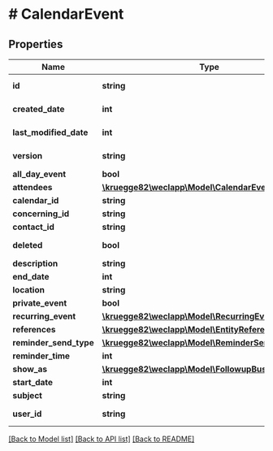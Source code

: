 # # CalendarEvent

## Properties

Name | Type | Description | Notes
------------ | ------------- | ------------- | -------------
**id** | **string** |  | [optional] [readonly]
**created_date** | **int** |  | [optional] [readonly]
**last_modified_date** | **int** |  | [optional] [readonly]
**version** | **string** |  | [optional] [readonly]
**all_day_event** | **bool** |  | [optional]
**attendees** | [**\kruegge82\weclapp\Model\CalendarEventAttendee[]**](CalendarEventAttendee.md) |  | [optional]
**calendar_id** | **string** |  | [optional]
**concerning_id** | **string** |  | [optional]
**contact_id** | **string** |  | [optional]
**deleted** | **bool** |  | [optional] [readonly]
**description** | **string** |  | [optional]
**end_date** | **int** |  | [optional]
**location** | **string** |  | [optional]
**private_event** | **bool** |  | [optional]
**recurring_event** | [**\kruegge82\weclapp\Model\RecurringEvent**](RecurringEvent.md) |  | [optional]
**references** | [**\kruegge82\weclapp\Model\EntityReference[]**](EntityReference.md) |  | [optional]
**reminder_send_type** | [**\kruegge82\weclapp\Model\ReminderSendType**](ReminderSendType.md) |  | [optional]
**reminder_time** | **int** |  | [optional]
**show_as** | [**\kruegge82\weclapp\Model\FollowupBusyState**](FollowupBusyState.md) |  | [optional]
**start_date** | **int** |  | [optional]
**subject** | **string** |  | [optional]
**user_id** | **string** |  | [optional] [readonly]

[[Back to Model list]](../../README.md#models) [[Back to API list]](../../README.md#endpoints) [[Back to README]](../../README.md)

